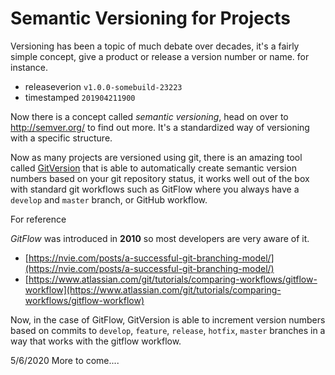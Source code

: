 # Semantic Versioning for Projects

Versioning has been a topic of much debate over decades, it's a fairly simple concept, give a product or release a version number or name. for instance.

- releaseverion `v1.0.0-somebuild-23223`
- timestamped `201904211900`

Now there is a concept called *semantic versioning*, head on over to http://semver.org/ to find out more. It's a standardized way of versioning with a specific structure.

Now as many projects are versioned using git, there is an amazing tool called [GitVersion](https://gitversion.net/docs/) that is able to automatically create semantic version numbers based on your git repository status, it works well out of the box with standard git workflows such as GitFlow where you always have a `develop` and `master` branch, or GitHub workflow.

For reference

*GitFlow* was introduced in **2010** so most developers are very aware of it.
- [https://nvie.com/posts/a-successful-git-branching-model/](https://nvie.com/posts/a-successful-git-branching-model/)
- [https://www.atlassian.com/git/tutorials/comparing-workflows/gitflow-workflow](https://www.atlassian.com/git/tutorials/comparing-workflows/gitflow-workflow)

Now, in the case of GitFlow, GitVersion is able to increment version numbers based on commits to `develop`, `feature`, `release`, `hotfix`, `master` branches in a way that works with the gitflow workflow.

5/6/2020
More to come....

